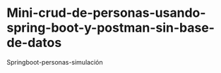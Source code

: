 # Mini-crud-de-personas-usando-spring-boot-y-postman-sin-base-de-datos
Springboot-personas-simulación 
